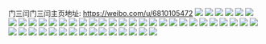 门三闫门三闫主页地址: https://weibo.com/u/6810105472 
![](https://wx4.sinaimg.cn/mw2000/007qSvwQly1h8f3j9cysdj32c02qq1ky.jpg) 
![](https://wx4.sinaimg.cn/mw2000/007qSvwQly1h8f3j83nsyj30n01ds486.jpg) 
![](https://wx4.sinaimg.cn/mw2000/007qSvwQly1h8f3jaxtnij30n01dsn6p.jpg) 
![](https://wx4.sinaimg.cn/mw2000/007qSvwQly1h8chdp8rs0j31sc2dsnpd.jpg) 
![](https://wx4.sinaimg.cn/mw2000/007qSvwQly1h8chdzuhrbj32c0340hdt.jpg) 
![](https://wx4.sinaimg.cn/mw2000/007qSvwQly1h85wup85mrj30u00tmwgz.jpg) 
![](https://wx4.sinaimg.cn/mw2000/007qSvwQly1h85wndtfy4j32c03404qq.jpg) 
![](https://wx4.sinaimg.cn/mw2000/007qSvwQly1h85wneiuc5j32c0340hdt.jpg) 
![](https://wx4.sinaimg.cn/mw2000/007qSvwQly1h82nvqj0dvj32em318x6r.jpg) 
![](https://wx4.sinaimg.cn/mw2000/007qSvwQly1h82nvtqnfnj32em318hdv.jpg) 
![](https://wx4.sinaimg.cn/mw2000/007qSvwQly1h82nvx8xyvj32em318e83.jpg) 
![](https://wx4.sinaimg.cn/mw2000/007qSvwQly1h80ayj5887j30n01dsni7.jpg) 
![](https://wx4.sinaimg.cn/mw2000/007qSvwQly1h80ayldv0dj324836cqv5.jpg) 
![](https://wx4.sinaimg.cn/mw2000/007qSvwQly1h80azpm2ujj324836cx6q.jpg) 
![](https://wx4.sinaimg.cn/mw2000/007qSvwQly1h7pxnh10sfj30n01dsain.jpg) 
![](https://wx4.sinaimg.cn/mw2000/007qSvwQly1h7pxnj09xxj31sc2ds7wi.jpg) 
![](https://wx4.sinaimg.cn/mw2000/007qSvwQly1h7g7kto4fij31j02psdmb.jpg) 
![](https://wx4.sinaimg.cn/mw2000/007qSvwQly1h7fd20c5w9j30n01drq6r.jpg) 
![](https://wx4.sinaimg.cn/mw2000/007qSvwQly1h7ecpkakqpj30n00rdabp.jpg) 
![](https://wx4.sinaimg.cn/mw2000/007qSvwQly1h7bmfrx2l8j31sc2dse0t.jpg) 
![](https://wx4.sinaimg.cn/mw2000/007qSvwQly1h7amqfkvhfj32ow3kw4qq.jpg) 
![](https://wx4.sinaimg.cn/mw2000/007qSvwQly1h7amq7v5icj32ow3kw0yc.jpg) 
![](https://wx4.sinaimg.cn/mw2000/007qSvwQly1h7amq0o322j32c03407wk.jpg) 
![](https://wx4.sinaimg.cn/mw2000/007qSvwQly1h7amqfzdw6j30nn0kg3z0.jpg) 
![](https://wx4.sinaimg.cn/mw2000/007qSvwQly1h7amq1rsozj30xz0zq47y.jpg) 
![](https://wx4.sinaimg.cn/mw2000/007qSvwQly1h7ampqrqy5j32c0340qv6.jpg) 
![](https://wx4.sinaimg.cn/mw2000/007qSvwQly1h7amq1e2fyj30sy1fin9i.jpg) 
![](https://wx4.sinaimg.cn/mw2000/007qSvwQly1h7amqg8pjdj30hi0n1adi.jpg) 
![](https://wx4.sinaimg.cn/mw2000/007qSvwQly1h783sldh60j30u0140nd9.jpg) 
![](https://wx4.sinaimg.cn/mw2000/007qSvwQly1h783smpu53j30u0140155.jpg) 
![](https://wx4.sinaimg.cn/mw2000/007qSvwQly1h783sn3yaxj30u0140n0x.jpg) 
![](https://wx4.sinaimg.cn/mw2000/007qSvwQly1h783snnnowj30u0140do9.jpg) 
![](https://wx4.sinaimg.cn/mw2000/007qSvwQly1h783sobc32j30u014043j.jpg) 
![](https://wx4.sinaimg.cn/mw2000/007qSvwQly1h783soua13j30u014047w.jpg) 
![](https://wx4.sinaimg.cn/mw2000/007qSvwQly1h783spphqyj30u014014n.jpg) 
![](https://wx4.sinaimg.cn/mw2000/007qSvwQly1h783sqnextj30u0140qaz.jpg) 
![](https://wx4.sinaimg.cn/mw2000/007qSvwQly1h783sk0wtlj30u0140q8u.jpg) 
![](https://wx4.sinaimg.cn/mw2000/007qSvwQly1h4z633mwgsj31hz35shdu.jpg) 
![](https://wx4.sinaimg.cn/mw2000/007qSvwQly1h4z632074pj316n35rx6p.jpg) 
![](https://wx4.sinaimg.cn/mw2000/007qSvwQly1h4z63566y2j316n35rb2a.jpg) 
![](https://wx4.sinaimg.cn/mw2000/007qSvwQly1h4z63dahx9j32ds1scb2b.jpg) 
![](https://wx4.sinaimg.cn/mw2000/007qSvwQly1h4z636msyfj316n35rb2a.jpg) 
![](https://wx4.sinaimg.cn/mw2000/007qSvwQly1h4z637rjbbj316n35rhdt.jpg) 
![](https://wx4.sinaimg.cn/mw2000/007qSvwQly1h4z63ay0z8j31sc2dsu0y.jpg) 
![](https://wx4.sinaimg.cn/mw2000/007qSvwQly1h4z639bqrwj31av35s1ky.jpg) 
![](https://wx4.sinaimg.cn/mw2000/007qSvwQly1h4z630wumij316n35ru0x.jpg) 
